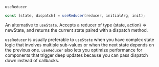 `useReducer`

```js
const [state, dispatch] = useReducer(reducer, initialArg, init);
```

An alternative to `useState`.
Accepts a reducer of type (state, action) => newState, and returns the current state paired with a dispatch method.

`useReducer` is usually preferable to `useState` when you have complex state logic that involves multiple sub-values or when the next state depends on the previous one.
`useReducer` also lets you optimize performance for components that trigger deep updates because you can pass dispatch down instead of callbacks.
